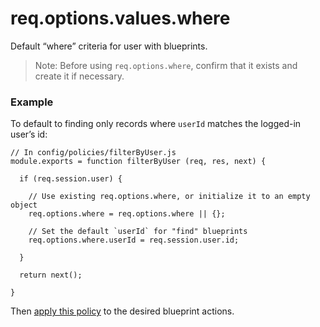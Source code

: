# req.options.values.where

Default &ldquo;where&rdquo; criteria for user with blueprints.

> Note: Before using `req.options.where`, confirm that it exists and create it if necessary.

### Example

To default to finding only records where `userId` matches the logged-in user&rsquo;s id:

```
// In config/policies/filterByUser.js
module.exports = function filterByUser (req, res, next) {

  if (req.session.user) {
  
    // Use existing req.options.where, or initialize it to an empty object
    req.options.where = req.options.where || {};
    
    // Set the default `userId` for "find" blueprints
    req.options.where.userId = req.session.user.id;
    
  }
  
  return next();
  
}
```

Then [apply this policy](http://sailsjs.org/#/documentation/concepts/Policies?q=to-apply-a-policy-to-a-specific-controller-action) to the desired blueprint actions.

<docmeta name="displayName" value="req.options.where">
